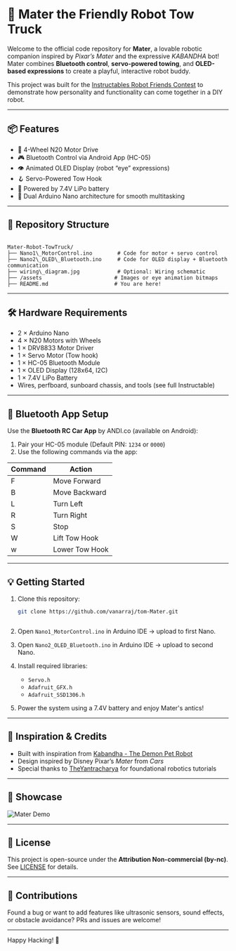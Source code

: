 # 🤖 Mater the Friendly Robot Tow Truck

Welcome to the official code repository for **Mater**, a lovable robotic companion inspired by *Pixar’s Mater* and the expressive *KABANDHA* bot! Mater combines **Bluetooth control**, **servo-powered towing**, and **OLED-based expressions** to create a playful, interactive robot buddy.

This project was built for the [Instructables Robot Friends Contest](https://www.instructables.com/contest/robotfriends/) to demonstrate how personality and functionality can come together in a DIY robot.

---

## 📦 Features

- 🚗 4-Wheel N20 Motor Drive
- 🎮 Bluetooth Control via Android App (HC-05)
- 👁️ Animated OLED Display (robot “eye” expressions)
- 🪝 Servo-Powered Tow Hook
- 🔋 Powered by 7.4V LiPo battery
- 🧠 Dual Arduino Nano architecture for smooth multitasking

---

## 📁 Repository Structure

```

Mater-Robot-TowTruck/
├── Nano1\_MotorControl.ino        # Code for motor + servo control
├── Nano2\_OLED\_Bluetooth.ino     # Code for OLED display + Bluetooth communication
├── wiring\_diagram.jpg            # Optional: Wiring schematic
├── /assets                       # Images or eye animation bitmaps
├── README.md                     # You are here!

````

---

## 🛠️ Hardware Requirements

- 2 × Arduino Nano
- 4 × N20 Motors with Wheels
- 1 × DRV8833 Motor Driver
- 1 × Servo Motor (Tow hook)
- 1 × HC-05 Bluetooth Module
- 1 × OLED Display (128x64, I2C)
- 1 × 7.4V LiPo Battery
- Wires, perfboard, sunboard chassis, and tools (see full Instructable)

---

## 📲 Bluetooth App Setup

Use the **Bluetooth RC Car App** by ANDI.co (available on Android):

1. Pair your HC-05 module (Default PIN: `1234` or `0000`)
2. Use the following commands via the app:

| Command | Action            |
|---------|-------------------|
| F       | Move Forward       |
| B       | Move Backward      |
| L       | Turn Left          |
| R       | Turn Right         |
| S       | Stop               |
| W       | Lift Tow Hook      |
| w       | Lower Tow Hook     |

---

## 💡 Getting Started

1. Clone this repository:
   ```bash
   git clone https://github.com/vanarraj/tom-Mater.git
```
````

2. Open `Nano1_MotorControl.ino` in Arduino IDE → upload to first Nano.

3. Open `Nano2_OLED_Bluetooth.ino` in Arduino IDE → upload to second Nano.

4. Install required libraries:

   * `Servo.h`
   * `Adafruit_GFX.h`
   * `Adafruit_SSD1306.h`

5. Power the system using a 7.4V battery and enjoy Mater's antics!

---

## 🧠 Inspiration & Credits

* Built with inspiration from [Kabandha - The Demon Pet Robot](https://www.instructables.com/member/aphla/)
* Design inspired by Disney Pixar’s *Mater* from *Cars*
* Special thanks to [TheYantracharya](https://www.instructables.com/member/TheYantracharya/) for foundational robotics tutorials

---

## 📸 Showcase

![Mater Demo](assets/mater_demo_.gif)

---

## 📝 License

This project is open-source under the **Attribution Non-commercial (by-nc)**. See [LICENSE](LICENSE) for details.

---

## 🙌 Contributions

Found a bug or want to add features like ultrasonic sensors, sound effects, or obstacle avoidance? PRs and issues are welcome!

---

Happy Hacking! 🚀


